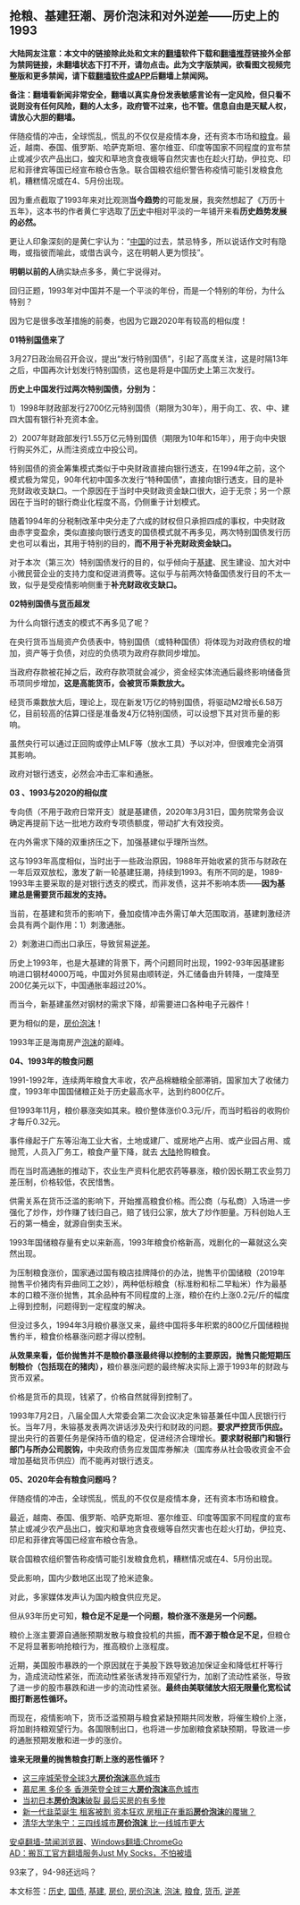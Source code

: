  <h2>抢粮、基建狂潮、房价泡沫和对外逆差——历史上的1993</h2> <p class="notice"><b>大陆网友注意：本文中的链接除此处和文末的<a href="https://github.com/bannedbook/fanqiang" >翻墙</a>软件下载和<a href="https://github.com/killgcd/justmysocks/blob/master/README.md">翻墙推荐</a>链接外全部为禁网链接，未翻墙状态下打不开，请勿点击。此为文字版禁闻，欲看图文视频完整版和更多禁闻，请下载<a href="https://github.com/bannedbook/fanqiang">翻墙软件或APP</a>后翻墙上禁闻网。</p><p>备注：翻墙看新闻非常安全，翻墙以真实身份发表敏感言论有一定风险，但只看不说则没有任何风险，翻的人太多，政府管不过来，也不管。信息自由是天赋人权，请放心大胆的翻墙。</b></p>  <div class="entry"> <p id="summary">伴随疫情的冲击，全球慌乱，慌乱的不仅仅是疫情本身，还有资本市场和<a href="https://www.bannedbook.org/bnews/tag/%E7%B2%AE%E9%A3%9F/" class="st_tag internal_tag" rel="tag" title="标签 粮食 下的日志">粮食</a>。最近，越南、泰国、俄罗斯、哈萨克斯坦、塞尔维亚、印度等国家不同程度的宣布禁止或减少农产品出口，蝗灾和草地贪食夜蛾等自然灾害也在趁火打劫，伊拉克、印尼和菲律宾等国已经宣布粮仓告急。联合国粮农组织警告称疫情可能引发粮食危机，糟糕情况或在4、5月份出现。</p> <p>因为重点截取了1993年来对比观测<strong>当今趋势</strong>的可能发展，我突然想起了《万历十五年》，这本书的作者黄仁宇选取了<a href="https://www.bannedbook.org/bnews/tag/%E5%8E%86%E5%8F%B2/" class="st_tag internal_tag" rel="tag" title="标签 历史 下的日志">历史</a>中相对平淡的一年铺开来看<strong>历史趋势发展的必然。</strong></p> <p>更让人印象深刻的是黄仁宇认为：“<span class='wp_keywordlink_affiliate'><a href="https://www.bannedbook.org/" title="中国" target="_blank">中国</a></span>的过去，禁忌特多，所以说话作文时有隐晦，或指彼而喻此，或借古讽今，这在明朝人更为惯技”。</p> <p><strong>明朝以前的人</strong>确实缺点多多，黄仁宇说得对。</p> <p>回归正题，1993年对中国并不是一个平淡的年份，而是一个特别的年份，为什么特别？</p> <p>因为它是很多改革措施的前奏，也因为它跟2020年有较高的相似度！</p> <p><strong>01</strong><strong>特别<a href="https://www.bannedbook.org/bnews/tag/%e5%9b%bd%e5%80%ba/" class="st_tag internal_tag" rel="tag" title="标签 国债 下的日志">国债</a>来了</strong></p> <p>3月27日政治局召开会议，提出“发行特别国债”，引起了高度关注，这是时隔13年之后，中国再次计划发行特别国债，这也是将是中国历史上第三次发行。</p> <p><strong>历史上中国发行过两次特别国债，分别为：</strong></p> <p>1）1998年财政部发行2700亿元特别国债（期限为30年），用于向工、农、中、建四大国有银行补充资本金。</p> <p>2）2007年财政部发行1.55万亿元特别国债（期限为10年和15年），用于向中央银行购买外汇，从而注资成立中投公司。</p> <p>特别国债的资金筹集模式类似于中央财政直接向银行透支，在1994年之前，这个模式极为常见，90年代初中国多次发行“特种国债”，直接向银行透支，目的是补充财政收支缺口。一个原因在于当时中央财政资金缺口很大，迫于无奈；另一个原因在于当时的银行商业化程度不高，仍侧重于计划模式。</p> <p>随着1994年的分税制改革中央分走了六成的财权但只承担四成的事权，中央财政由赤字变盈余，类似直接向银行透支的国债模式就不再多见，两次特别国债发行历史也可以看出，其用于特别的目的，<strong>而不用于补充财政资金缺口。</strong></p>  <p>对于本次（第三次）特别国债发行的目的，似乎倾向于<a href="https://www.bannedbook.org/bnews/tag/%E5%9F%BA%E5%BB%BA/" class="st_tag internal_tag" rel="tag" title="标签 基建 下的日志">基建</a>、民生建设、加大对中小微民营企业的支持力度和促进消费等。这似乎与前两次特备国债发行目的不太一致，似乎是受疫情影响侧重于<strong>补充财政收支缺口。</strong></p> <p><strong>02</strong><strong>特别国债与<a href="https://www.bannedbook.org/bnews/tag/%E8%B4%A7%E5%B8%81/" class="st_tag internal_tag" rel="tag" title="标签 货币 下的日志">货币</a>超发</strong></p> <p>为什么向银行透支的模式不再多见了呢？</p> <p>在央行货币当局资产负债表中，特别国债（或特种国债）将体现为对政府债权的增加，资产等于负债，对应的负债项为政府存款同步增加。</p> <p>当政府存款被花掉之后，政府存款项就会减少，资金经实体流通后最终影响储备货币项同步增加，<strong>这是高能货币，会被货币乘数放大。</strong></p> <p>经货币乘数放大后，理论上，现在新发1万亿的特别国债，将驱动M2增长6.58万亿，目前较高的估算口径是准备发4万亿特别国债，可以设想下其对货币量的影响。</p> <p>虽然央行可以通过正回购或停止MLF等（放水工具）予以对冲，但很难完全消弭其影响。</p> <p>政府对银行透支，必然会冲击汇率和通胀。</p> <p><strong>03 、</strong><strong>1993</strong><strong>与</strong><strong>2020</strong><strong>的相似度</strong></p> <p>专向债（不用于政府日常开支）就是基建债，2020年3月31日，国务院常务会议确定再提前下达一批地方政府专项债额度，带动扩大有效投资。</p> <p>在内外需求下降的双重挤压之下，加强基建似乎理所当然。</p> <p>这与1993年高度相似，当时出于一些政治原因，1988年开始收紧的货币与财政在一年后双双放松，激发了新一轮基建狂潮，持续到1993。有所不同的是，1989-1993年主要采取的是对银行透支的模式，而非发债，这并不影响本质——<strong>因为基建总是需要货币超发的支持。</strong></p> <p>当前，在基建和货币的影响下，叠加疫情冲击外需订单大范围取消，基建刺激经济会具有两个副作用：1）刺激通胀。</p>  <p>2）刺激进口而出口承压，导致贸易<a href="https://www.bannedbook.org/bnews/tag/%E9%80%86%E5%B7%AE/" class="st_tag internal_tag" rel="tag" title="标签 逆差 下的日志">逆差</a>。</p> <p>历史上1993年，也是大基建的背景下，两个问题同时出现，1992-93年因基建影响进口钢材4000万吨，中国对外贸易由顺转逆，外汇储备由升转降，一度降至200亿美元以下，中国通胀率超过20%。</p> <p>而当今，新基建虽然对钢材的需求下降，却需要进口各种电子元器件！</p> <p>更为相似的是，<a href="https://www.bannedbook.org/bnews/tag/%e6%88%bf%e4%bb%b7%e6%b3%a1%e6%b2%ab/" class="st_tag internal_tag" rel="tag" title="标签 房价泡沫 下的日志">房价泡沫</a>！</p> <p>1993年正是海南房产<a href="https://www.bannedbook.org/bnews/tag/%E6%B3%A1%E6%B2%AB/" class="st_tag internal_tag" rel="tag" title="标签 泡沫 下的日志">泡沫</a>的巅峰。</p> <p><strong>04、</strong><strong>1993</strong><strong>年的粮食问题</strong></p> <p>1991-1992年，连续两年粮食大丰收，农产品棉糖粮全部滞销，国家加大了收储力度，1993年中国国储粮正处于历史最高水平，达到约800亿斤。</p> <p>但1993年11月，粮价暴涨突如其来。粮价整体涨价0.3元/斤，而当时稻谷的收购价才每斤0.32元。</p> <p>事件缘起于广东等沿海工业大省，土地或建厂、或房地产占用、或产业园占用、或抛荒，人员入厂务工，粮食产量下降，就去 <span class='wp_keywordlink_affiliate'><a href="https://www.bannedbook.org/" title="大陆" target="_blank">大陆</a></span>抢购粮食。</p> <p>而在当时高通胀的推动下，农业生产资料化肥农药等暴涨，粮价因长期工农业剪刀差压制，价格较低，农民惜售。</p> <p>供需关系在货币泛滥的影响下，开始推高粮食价格。而公商（与私商）入场进一步强化了炒作，炒作赚了钱归自己，赔了钱归公家，放大了炒作胆量。万科创始人王石的第一桶金，就源自倒卖玉米。</p> <p>1993年国储粮存量有史以来新高，1993年粮食价格新高，戏剧化的一幕就这么突然出现。</p> <p>为压制粮食涨价，国家通过国有粮店挂牌降价的办法，抛售平价国储粮（2019年抛售平价猪肉有异曲同工之妙），两种低标粮食（标准粉和标二早籼米）作为最基本的口粮不涨价抛售，其余品种有不同程度的上涨，粮价在约上涨0.2元/斤的幅度上得到控制，问题得到一定程度的解决。</p>  <p>但没过多久，1994年3月粮价暴涨又来，最终中国将多年积累的800亿斤国储粮抛售约半，粮食价格暴涨问题才得以控制。</p> <p><strong>从效果来看，低价抛售并不是粮价暴涨最终得以控制的主要原因，抛售只能短期压制粮价（包括现在的猪肉），</strong>粮价暴涨问题的最终解决实际上源于1993年的财政与货币双紧。</p> <p>价格是货币的具现，钱紧了，价格自然就得到控制了。</p> <p>1993年7月2日，八届全国人大常委会第二次会议决定朱镕基兼任中国人民银行行长。当年7月，朱镕基发表两次讲话涉及央行和财政的问题。<strong>要求严控货币供应。</strong>提出央行的首要任务是保持币值的稳定，促进经济合理增长。<strong>要求财税部门和银行部门与所办公司脱钩，</strong>中央政府债务应发国库券解决（国库券从社会吸收资金不会增加基础货币供应）而不能再对银行透支。</p> <p><strong>05、</strong><strong>2020</strong><strong>年会有粮食问题吗？</strong></p> <p>伴随疫情的冲击，全球慌乱，慌乱的不仅仅是疫情本身，还有资本市场和粮食。</p> <p>最近，越南、泰国、俄罗斯、哈萨克斯坦、塞尔维亚、印度等国家不同程度的宣布禁止或减少农产品出口，蝗灾和草地贪食夜蛾等自然灾害也在趁火打劫，伊拉克、印尼和菲律宾等国已经宣布粮仓告急。</p> <p>联合国粮农组织警告称疫情可能引发粮食危机，糟糕情况或在4、5月份出现。</p> <p>受此影响，国内少数地区出现了抢米迹象。</p> <p>对此，多家媒体发声认为国内粮食供应充足。</p> <p>但从93年历史可知，<strong>粮仓足不足是一个问题，粮价涨不涨是另一个问题。</strong></p> <p>粮价上涨主要源自通胀预期发散与粮食投机的共振，<strong>而不源于粮仓足不足，</strong>但粮仓不足将显著影响抢粮行为，推高粮价上涨程度。</p> <p>近期，美国股市暴跌的一个原因就在于美股下跌导致追加保证金和降低杠杆等行为，造成流动性紧张，而流动性紧张诱发持币观望行为，加剧了流动性紧张，导致了进一步的股市暴跌和进一步的流动性紧张。<strong>最终由美联储放大招无限量化宽松试图打断恶性循环。</strong></p>  <p>而现在，疫情影响下，货币泛滥预期与粮食紧缺预期共同发散，将催生粮价上涨，将加剧持粮观望行为。各国限制出口，也将进一步加剧粮食紧缺预期，导致进一步的通胀预期发散和进一步的涨价。</p> <p><strong>谁来无限量的抛售粮食打断上涨的恶性循环？</strong></p> <ul class='op-related-articles' title='相关阅读'> <li><a href='https://www.bannedbook.org/bnews/lifebaike/20191007/1203270.html' target='_blank'>这三座城荣登全球3大<b>房价泡沫</b>高危城市</a></li> <li><a href='https://www.bannedbook.org/bnews/cnnews/20191006/1202637.html' target='_blank'>慕尼黑 多伦多 香港荣登全球三大<b>房价泡沫</b>高危城市</a></li> <li><a href='https://www.bannedbook.org/bnews/baitai/20181130/1039411.html' target='_blank'>当初日本<b>房价泡沫</b>破裂 最后买房的有多惨</a></li> <li><a href='https://www.bannedbook.org/bnews/topimagenews/20180818/986930.html' target='_blank'>新一代韭菜诞生 租客被割 资本狂欢 房租正在重蹈<b>房价泡沫</b>的覆辙？</a></li> <li><a href='https://www.bannedbook.org/bnews/finance/20171219/872880.html' target='_blank'>清华大学朱宁：三四线城市<b>房价泡沫</b> 比一线城市更大</a></li> </ul> <div class="texttj"> <a href="https://github.com/bannedbook/fanqiang/wiki/%E5%AE%89%E5%8D%93%E7%BF%BB%E5%A2%99-%E7%A6%81%E9%97%BB%E6%B5%8F%E8%A7%88%E5%99%A8" target="_blank">安卓翻墙-禁闻浏览器</a>、<a href="https://github.com/bannedbook/fanqiang/wiki/Chrome%E4%B8%80%E9%94%AE%E7%BF%BB%E5%A2%99%E5%8C%85" target="_blank">Windows翻墙:ChromeGo</a><br/> <a href="https://github.com/killgcd/justmysocks/blob/master/README.md" target="_blank">AD：搬瓦工官方翻墙服务Just My Socks，不怕被墙</a> </div><p>93来了，94-98还远吗？</p><a name='sharetosocial'></a>           </div><!--END ENTRY--> <div class="postfooter"> <div>本文标签：<a href="https://www.bannedbook.org/bnews/tag/%E5%8E%86%E5%8F%B2/" rel="tag">历史</a>, <a href="https://www.bannedbook.org/bnews/tag/%e5%9b%bd%e5%80%ba/" rel="tag">国债</a>, <a href="https://www.bannedbook.org/bnews/tag/%E5%9F%BA%E5%BB%BA/" rel="tag">基建</a>, <a href="https://www.bannedbook.org/bnews/tag/%E6%88%BF%E4%BB%B7/" rel="tag">房价</a>, <a href="https://www.bannedbook.org/bnews/tag/%e6%88%bf%e4%bb%b7%e6%b3%a1%e6%b2%ab/" rel="tag">房价泡沫</a>, <a href="https://www.bannedbook.org/bnews/tag/%E6%B3%A1%E6%B2%AB/" rel="tag">泡沫</a>, <a href="https://www.bannedbook.org/bnews/tag/%E7%B2%AE%E9%A3%9F/" rel="tag">粮食</a>, <a href="https://www.bannedbook.org/bnews/tag/%E8%B4%A7%E5%B8%81/" rel="tag">货币</a>, <a href="https://www.bannedbook.org/bnews/tag/%E9%80%86%E5%B7%AE/" rel="tag">逆差</a></div>  </div><!--END POSTFOOTER--> 